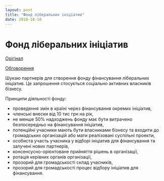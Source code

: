```yaml
---
layout: post
title: "Фонд ліберальних ініціатив"
date: 2018-10-10
---
```


# Фонд ліберальних ініціатив

[Орігінал](https://medium.com/@eduard_k/фонд-ліберальних-ініціатив-6f10a59ff0a1)

[Обговорення](https://www.facebook.com/eduard.kurganskyi/posts/10215272039367077)

Шукаю партнерів для створення фонду фінансування ліберальних ініціатив. Це запрошення стосується соціально активних власників бізнесу.

Принципи діяльності фонду:
- проведення змін в країні через фінансування окремих ініціатив,
- членські внески від 10 тис грн на рік,
- не менше 50% надходжень фонду має бути витрачено безпосередньо на фінансування ініціатив,
- потенційні учасники мають бути власниками бізнесу та входити до громадських організацій або мати реалізовані суспільні проекти,
- особиста участь учасника у відборі ініціатив для фінансування та залучені нових партнерів,
- консенсусно-орієнтоване прийняття рішень в організації,
- ротація керівних органів організації,
- прозорий для громадськості склад учасників,
- прозорий для громадськості процес відбору ініціатив для фінансування.
